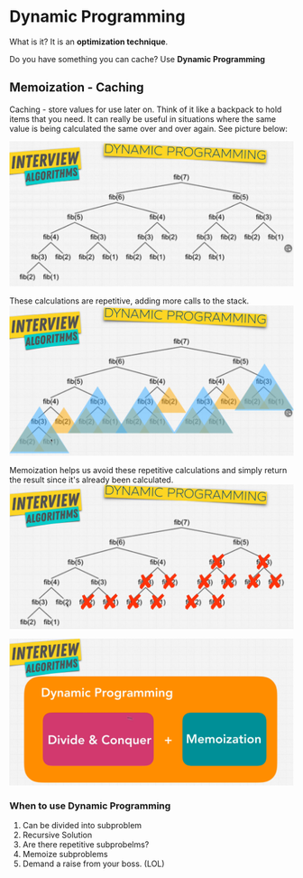# Dynamic Programming

What is it? It is an **optimization technique**.

Do you have something you can cache? Use **Dynamic Programming**

## Memoization - Caching

Caching - store values for use later on. Think of it like a backpack to hold items that you need. It can really be useful in situations where the same value is being calculated the same over and over again. See picture below:

![Fibonacci Tree](./fibTree.png)

These calculations are repetitive, adding more calls to the stack.
![Fibonacci Tree2](./fibTree2.png)

Memoization helps us avoid these repetitive calculations and simply return the result since it's already been calculated.
![Fibonacci Tree Memoized](./fibTreeMemo.png)

![Diagram](./diagram.png)

### When to use Dynamic Programming

1. Can be divided into subproblem
2. Recursive Solution
3. Are there repetitive subprobelms?
4. Memoize subproblems
5. Demand a raise from your boss. (LOL)
